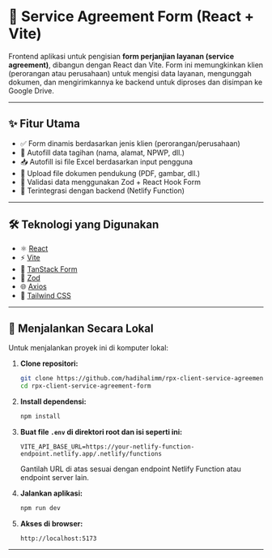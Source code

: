 # 📄 Service Agreement Form (React + Vite)

Frontend aplikasi untuk pengisian **form perjanjian layanan (service agreement)**, dibangun dengan React dan Vite. Form ini memungkinkan klien (perorangan atau perusahaan) untuk mengisi data layanan, mengunggah dokumen, dan mengirimkannya ke backend untuk diproses dan disimpan ke Google Drive.

---

## ✨ Fitur Utama

- ✅ Form dinamis berdasarkan jenis klien (perorangan/perusahaan)
- 📄 Autofill data tagihan (nama, alamat, NPWP, dll.)
- 📥 Autofill isi file Excel berdasarkan input pengguna
- 📎 Upload file dokumen pendukung (PDF, gambar, dll.)
- 🧾 Validasi data menggunakan Zod + React Hook Form
- 🔗 Terintegrasi dengan backend (Netlify Function)

---

## 🛠️ Teknologi yang Digunakan

- ⚛️ [React](https://reactjs.org/)
- ⚡ [Vite](https://vitejs.dev/)
- 🧩 [TanStack Form](https://tanstack.com/form/latest)
- 🔐 [Zod](https://github.com/colinhacks/zod)
- 🌐 [Axios](https://axios-http.com/)
- 💅 [Tailwind CSS](https://tailwindcss.com/)

---

## 🚀 Menjalankan Secara Lokal

Untuk menjalankan proyek ini di komputer lokal:

1. **Clone repositori:**

   ```bash
   git clone https://github.com/hadihalimm/rpx-client-service-agreement-form
   cd rpx-client-service-agreement-form
   ```

2. **Install dependensi:**

   ```bash
   npm install
   ```

3. **Buat file `.env` di direktori root dan isi seperti ini:**

   ```env
   VITE_API_BASE_URL=https://your-netlify-function-endpoint.netlify.app/.netlify/functions
   ```

   Gantilah URL di atas sesuai dengan endpoint Netlify Function atau endpoint server lain.

4. **Jalankan aplikasi:**

   ```bash
   npm run dev
   ```

5. **Akses di browser:**

   ```
   http://localhost:5173
   ```

---
